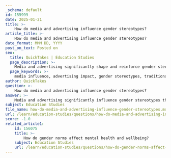 ```yaml
---
_schema: default
id: 155999
date: 2025-01-21
title: >-
    How do media and advertising influence gender stereotypes?
article_title: >-
    How do media and advertising influence gender stereotypes?
date_format: MMM DD, YYYY
post_on_text: Posted on
seo:
  title: QuickTakes | Education Studies
  page_description: >-
    Media and advertising significantly shape and reinforce gender stereotypes through traditional roles, targeted marketing, and biased representations, impacting societal perceptions and individual beliefs.
  page_keywords: >-
    media influence, advertising impact, gender stereotypes, traditional gender roles, media representations, gender-specific marketing, societal perceptions, beliefs and attitudes, underrepresentation, misrepresentation
author: QuickTakes
question: >-
    How do media and advertising influence gender stereotypes?
answer: >-
    Media and advertising significantly influence gender stereotypes through various mechanisms that reinforce traditional gender roles and shape societal perceptions. Here are some key ways in which this occurs:\n\n1. **Reinforcement of Traditional Gender Roles**: Historically, media has depicted women primarily in domestic roles and men as breadwinners. This portrayal reinforces conventional gender roles and societal norms. Even in contemporary media, many representations still reflect patriarchal notions of gender, which can strengthen beliefs in traditional gender norms. Research indicates that exposure to stereotypical representations can lead to the endorsement of these roles, fostering sexism and gender-based violence, particularly among men.\n\n2. **Media Representations**: Media serves as a powerful cultural indicator, reflecting and shaping societal attitudes towards gender. For instance, male characters are often portrayed as strong, dominant, and successful, while female characters are frequently depicted as nurturing, emotional, and focused on appearance. Such representations can influence audience perceptions of acceptable behavior for different genders, thereby affecting their self-conception and societal expectations.\n\n3. **Advertising Strategies**: Advertisements often target gender-specific traits, with male products emphasizing strength and power, while female products focus on beauty and domesticity. For example, toys marketed to boys may feature action figures and vehicles, while those for girls may include dolls and kitchen sets. This targeted marketing reinforces traditional gender roles and contributes to societal expectations regarding gender behavior.\n\n4. **Impact on Beliefs and Attitudes**: Extensive research has shown that media consumption significantly influences beliefs and attitudes regarding gender. Meta-analyses indicate that exposure to stereotypical representations can strengthen adherence to gender norms and foster sexism, harassment, and violence, particularly among men. This suggests that media not only reflects societal norms but actively contributes to their reinforcement.\n\n5. **Underrepresentation and Misrepresentation**: Content analyses reveal a persistent underrepresentation of women and a misrepresentation of femininity and masculinity in mainstream media. While there have been some positive changes, the overall portrayal often fails to capture the diversity of women's experiences and roles, which can lead to skewed perceptions of gender capabilities and contributions.\n\nIn summary, while there are signs of progress in the representation of gender in media, significant challenges remain, particularly regarding the underrepresentation and stereotypical portrayal of women. Continued research and awareness are essential to address these issues and promote more equitable representations in media.
subject: Education Studies
file_name: how-do-media-and-advertising-influence-gender-stereotypes.md
url: /learn/education-studies/questions/how-do-media-and-advertising-influence-gender-stereotypes
score: -1.0
related_article1:
    id: 156075
    title: >-
        How do gender norms affect mental health and wellbeing?
    subject: Education Studies
    url: /learn/education-studies/questions/how-do-gender-norms-affect-mental-health-and-wellbeing
---
```


&nbsp;